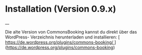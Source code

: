 #  Installation (Version 0.9.x)

__

Die alte Version von CommonsBooking kannst du direkt über das WordPress-
Verzeichnis herunterladen und installieren: [ [
https://de.wordpress.org/plugins/commons-booking/
](https://de.wordpress.org/plugins/commons-booking)
](https://de.wordpress.org/plugins/commons-booking)

